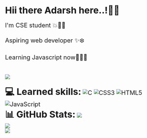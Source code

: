 <strong><b>Hii there Adarsh here..!👋👋</b></strong>
<p>I'm CSE student 💥🧑‍💻<br><br>Aspiring web developer ✨❄️<br><br>Learning Javascript now🧑‍💻🌟<br><br></p>

<a href="https://visitcount.itsvg.in">
  <img src="https://visitcount.itsvg.in/api?id=Adarsh2006&label=Profile%20Views&color=12&icon=6&pretty=true" />
</a><br>

 <strong>💻 Learned skills:</strong>
![C](https://img.shields.io/badge/c-%2300599C.svg?style=flat&logo=c&logoColor=white) ![CSS3](https://img.shields.io/badge/css3-%231572B6.svg?style=flat&logo=css3&logoColor=white) ![HTML5](https://img.shields.io/badge/html5-%23E34F26.svg?style=flat&logo=html5&logoColor=white) ![JavaScript](https://img.shields.io/badge/javascript-%23323330.svg?style=flat&logo=javascript&logoColor=%23F7DF1E)<br>
<strong>📊 GitHub Stats:</strong>
![](https://github-readme-stats.vercel.app/api?username=Adarsh20082006&theme=blueberry&hide_border=true&include_all_commits=true&count_private=true)<br/>
![](https://github-readme-streak-stats.herokuapp.com/?user=Adarsh20082006&theme=blueberry&hide_border=true)<br/>
![](https://github-readme-stats.vercel.app/api/top-langs/?username=Adarsh20082006&theme=blueberry&hide_border=true&include_all_commits=true&count_private=true&layout=compact)

<style>
  strong {
    font-weight:bolder;
    font-size:30px;
  }
  p{
    font-size:20px;
  }
</style>
<!-- Proudly created with GPRM ( https://gprm.itsvg.in ) -->
